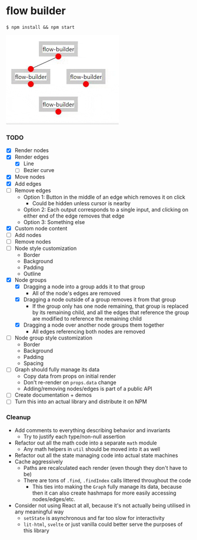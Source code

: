 # flow builder

```
$ npm install && npm start
```

![demo](./demo.gif)

### TODO

- [x] Render nodes
- [x] Render edges
  - [x] Line
  - [ ] Bezier curve
- [x] Move nodes
- [x] Add edges
- [ ] Remove edges
  - Option 1: Button in the middle of an edge which removes it on click
    - Could be hidden unless cursor is nearby
  - Option 2: Each output corresponds to a single input, and clicking on either end of the edge removes that edge
  - Option 3: Something else
- [x] Custom node content
- [ ] Add nodes
- [ ] Remove nodes
- [ ] Node style customization
  - Border
  - Background
  - Padding
  - Outline
- [x] Node groups
  - [x] Dragging a node into a group adds it to that group
    - All of the node's edges are removed
  - [x] Dragging a node outside of a group removes it from that group
    - If the group only has one node remaining, that group is replaced by its remaining child, and all the edges that reference the group are modified to reference the remaining child
  - [x] Dragging a node over another node groups them together
    - All edges referencing both nodes are removed
- [ ] Node group style customization
  - Border
  - Background
  - Padding
  - Spacing
- [ ] Graph should fully manage its data
  - Copy data from props on initial render
  - Don't re-render on `props.data` change
  - Adding/removing nodes/edges is part of a public API
- [ ] Create documentation + demos
- [ ] Turn this into an actual library and distribute it on NPM

### Cleanup

- Add comments to everything describing behavior and invariants
  - Try to justify each type/non-null assertion
- Refactor out all the math code into a separate `math` module
  - Any math helpers in `util` should be moved into it as well
- Refactor out all the state managing code into actual state machines
- Cache aggressively
  - Paths are recalculated each render (even though they don't have to be)
  - There are tons of `.find`, `.findIndex` calls littered throughout the code
    - This ties into making the `Graph` fully manage its data, because then it can also create hashmaps for more easily accessing nodes/edges/etc.
- Consider not using React at all, because it's not actually being utilised in any meaningful way
  - `setState` is asynchronous and far too slow for interactivity
  - `lit-html`, `svelte` or just vanilla could better serve the purposes of this library